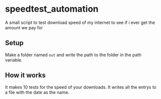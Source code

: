 # speedtest_automation

A small script to test download speed of my internet to see if i ever get the amount we pay for

## Setup

Make a folder named `out` and write the path to the folder in the path variable.

## How it works

It makes 10 tests for the speed of your downloads.
It writes all the entrys to a file with the date as the name.
